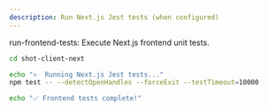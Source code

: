 ```yaml
---
description: Run Next.js Jest tests (when configured)
---
```


run-frontend-tests: Execute Next.js frontend unit tests.

```bash
cd shot-client-next

echo "⚛️  Running Next.js Jest tests..."
npm test -- --detectOpenHandles --forceExit --testTimeout=10000

echo "✅ Frontend tests complete!"
```